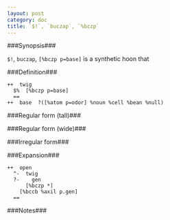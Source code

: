 ```yaml
---
layout: post
category: doc
title: `$!`, `buczap`, `%bczp`
---
```


###Synopsis###

`$!`, `buczap`, `[%bczp p=base]` is a synthetic hoon that

###Definition###

    ++  twig  
      $%  [%bczp p=base]
      ==
    ++  base  ?([%atom p=odor] %noun %cell %bean %null)

###Regular form (tall)###

###Regular form (wide)###

###Irregular form###

###Expansion###
    
    ++  open
      ^-  twig
      ?-    gen
          [%bczp *]
        [%bccb %axil p.gen]
      ==

###Notes###
